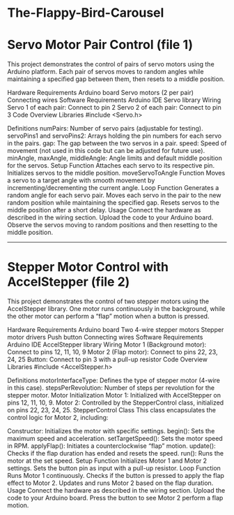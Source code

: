 # The-Flappy-Bird-Carousel

# Servo Motor Pair Control (file 1)
This project demonstrates the control of pairs of servo motors using the Arduino platform. Each pair of servos moves to random angles while maintaining a specified gap between them, then resets to a middle position.

Hardware Requirements
Arduino board
Servo motors (2 per pair)
Connecting wires
Software Requirements
Arduino IDE
Servo library
Wiring
Servo 1 of each pair: Connect to pin 2
Servo 2 of each pair: Connect to pin 3
Code Overview
Libraries
#include <Servo.h>

Definitions
numPairs: Number of servo pairs (adjustable for testing).
servoPins1 and servoPins2: Arrays holding the pin numbers for each servo in the pairs.
gap: The gap between the two servos in a pair.
speed: Speed of movement (not used in this code but can be adjusted for future use).
minAngle, maxAngle, middleAngle: Angle limits and default middle position for the servos.
Setup Function
Attaches each servo to its respective pin.
Initializes servos to the middle position.
moveServoToAngle Function
Moves a servo to a target angle with smooth movement by incrementing/decrementing the current angle.
Loop Function
Generates a random angle for each servo pair.
Moves each servo in the pair to the new random position while maintaining the specified gap.
Resets servos to the middle position after a short delay.
Usage
Connect the hardware as described in the wiring section.
Upload the code to your Arduino board.
Observe the servos moving to random positions and then resetting to the middle position.

-----------
# Stepper Motor Control with AccelStepper (file 2)
This project demonstrates the control of two stepper motors using the AccelStepper library. One motor runs continuously in the background, while the other motor can perform a “flap” motion when a button is pressed.

Hardware Requirements
Arduino board
Two 4-wire stepper motors
Stepper motor drivers
Push button
Connecting wires
Software Requirements
Arduino IDE
AccelStepper library
Wiring
Motor 1 (Background motor): Connect to pins 12, 11, 10, 9
Motor 2 (Flap motor): Connect to pins 22, 23, 24, 25
Button: Connect to pin 3 with a pull-up resistor
Code Overview
Libraries
#include <AccelStepper.h>

Definitions
motorInterfaceType: Defines the type of stepper motor (4-wire in this case).
stepsPerRevolution: Number of steps per revolution for the stepper motor.
Motor Initialization
Motor 1: Initialized with AccelStepper on pins 12, 11, 10, 9.
Motor 2: Controlled by the StepperControl class, initialized on pins 22, 23, 24, 25.
StepperControl Class
This class encapsulates the control logic for Motor 2, including:

Constructor: Initializes the motor with specific settings.
begin(): Sets the maximum speed and acceleration.
setTargetSpeed(): Sets the motor speed in RPM.
applyFlap(): Initiates a counterclockwise “flap” motion.
update(): Checks if the flap duration has ended and resets the speed.
run(): Runs the motor at the set speed.
Setup Function
Initializes Motor 1 and Motor 2 settings.
Sets the button pin as input with a pull-up resistor.
Loop Function
Runs Motor 1 continuously.
Checks if the button is pressed to apply the flap effect to Motor 2.
Updates and runs Motor 2 based on the flap duration.
Usage
Connect the hardware as described in the wiring section.
Upload the code to your Arduino board.
Press the button to see Motor 2 perform a flap motion.
